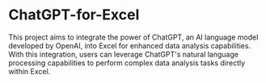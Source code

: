 # ChatGPT-for-Excel
This project aims to integrate the power of ChatGPT, an AI language model developed by OpenAI, into Excel for enhanced data analysis capabilities. With this integration, users can leverage ChatGPT's natural language processing capabilities to perform complex data analysis tasks directly within Excel.
